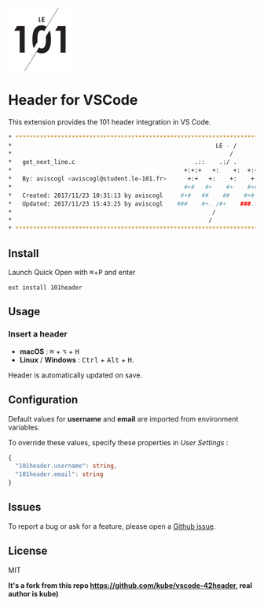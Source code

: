 <img
  src="https://raw.githubusercontent.com/AlexisVisco/vscode-101header/master/101.png" 
  width=128>

#  Header for VSCode

This extension provides the 101 header integration in VS Code.

```bash
* ************************************************************************** *
*                                                          LE - /            *
*                                                              /             *
*   get_next_line.c                                  .::    .:/ .      .::   *
*                                                 +:+:+   +:    +:  +:+:+    *
*   By: aviscogl <aviscogl@student.le-101.fr>      +:+   +:    +:    +:+     *
*                                                 #+#   #+    #+    #+#      *
*   Created: 2017/11/23 10:31:13 by aviscogl     #+#   ##    ##    #+#       *
*   Updated: 2017/11/23 15:43:25 by aviscogl    ###    #+. /#+    ###.fr     *
*                                                         /                  *
*                                                        /                   *
* ************************************************************************** *
```

## Install

Launch Quick Open with <kbd>⌘</kbd>+<kbd>P</kbd> and enter
```
ext install 101header
```

## Usage

### Insert a header
 - **macOS** : <kbd>⌘</kbd> + <kbd>⌥</kbd> + <kbd>H</kbd>
 - **Linux** / **Windows** : <kbd>Ctrl</kbd> + <kbd>Alt</kbd> + <kbd>H</kbd>.

Header is automatically updated on save.


## Configuration

Default values for **username** and **email** are imported from environment variables.

To override these values, specify these properties in *User Settings* :

```ts
{
  "101header.username": string,
  "101header.email": string
}
```


## Issues

To report a bug or ask for a feature, please open a [Github issue](https://github.com/AlexisVisco/vscode-101header/issues).


## License

MIT

**It's a fork from this repo https://github.com/kube/vscode-42header, real author is kube)**
